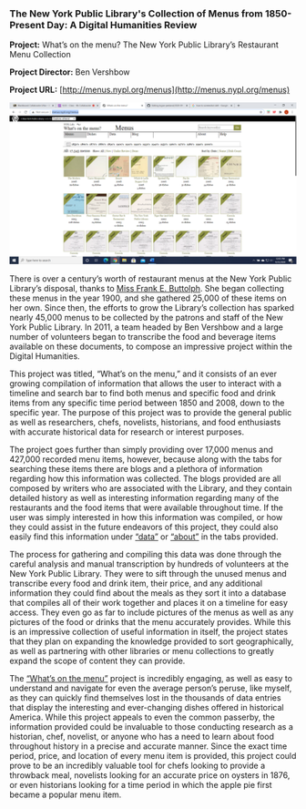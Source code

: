 
### **The New York Public Library's Collection of Menus from 1850-Present Day: A Digital Humanities Review**

**Project:** What’s on the menu? The New York Public Library’s Restaurant Menu Collection

**Project Director:** Ben Vershbow

**Project URL:** [http://menus.nypl.org/menus](http://menus.nypl.org/menus)

![Whats on the menu screenshot](https://github.com/logan-penland/logan-penland/blob/master/images/Menu%20Screenshot.png?raw=true)

There is over a century’s worth of restaurant menus at the New York Public Library’s disposal, thanks to [Miss Frank E. Buttolph](https://www.thirteen.org/metrofocus/2011/08/meet-miss-frank-e-buttolph-new-york-menu-archivist-extraordinaire/). She began collecting these menus in the year 1900, and she gathered 25,000 of these items on her own. Since then, the efforts to grow the Library’s collection has sparked nearly 45,000 menus to be collected by the patrons and staff of the New York Public Library. In 2011, a team headed by Ben Vershbow and a large number of volunteers began to transcribe the food and beverage items available on these documents, to compose an impressive project within the Digital Humanities.
	
  
 This project was titled, “What’s on the menu,” and it consists of an ever growing compilation of information that allows the user to interact with a timeline and search bar to find both menus and specific food and drink items from any specific time period between 1850 and 2008, down to the specific year. The purpose of this project was to provide the general public as well as researchers, chefs, novelists, historians, and food enthusiasts with accurate historical data for research or interest purposes. 
	
  
 The project goes further than simply providing over 17,000 menus and 427,000 recorded menu items, however, because along with the tabs for searching these items there are blogs and a plethora of information regarding how this information was collected. The blogs provided are all composed by writers who are associated with the Library, and they contain detailed history as well as interesting information regarding many of the restaurants and the food items that were available throughout time. If the user was simply interested in how this information was compiled, or how they could assist in the future endeavors of this project, they could also easily find this information under [“data”](http://menus.nypl.org/data) or [“about”](http://menus.nypl.org/about) in the tabs provided. 
	
  
 The process for gathering and compiling this data was done through the careful analysis and manual transcription by hundreds of volunteers at the New York Public Library. They were to sift through the unused menus and transcribe every food and drink item, their price, and any additional information they could find about the meals as they sort it into a database that compiles all of their work together and places it on a timeline for easy access. They even go as far to include pictures of the menus as well as any pictures of the food or drinks that the menu accurately provides. While this is an impressive collection of useful information in itself, the project states that they plan on expanding the knowledge provided to sort geographically, as well as partnering with other libraries or menu collections to greatly expand the scope of content they can provide. 


The [“What’s on the menu”](http://menus.nypl.org/menus) project is incredibly engaging, as well as easy to understand and navigate for even the average person’s peruse, like myself, as they can quickly find themselves lost in the thousands of data entries that display the interesting and ever-changing dishes offered in historical America. While this project appeals to even the common passerby, the information provided could be invaluable to those conducting research as a historian, chef, novelist, or anyone who has a need to learn about food throughout history in a precise and accurate manner. Since the exact time period, price, and location of every menu item is provided, this project could prove to be an incredibly valuable tool for chefs looking to provide a throwback meal, novelists looking for an accurate price on oysters in 1876, or even historians looking for a time period in which the apple pie first became a popular menu item. 


